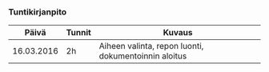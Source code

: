 ### Tuntikirjanpito
Päivä | Tunnit | Kuvaus
--------------- | ----- | ------
16.03.2016 | 2h | Aiheen valinta, repon luonti, dokumentoinnin aloitus
